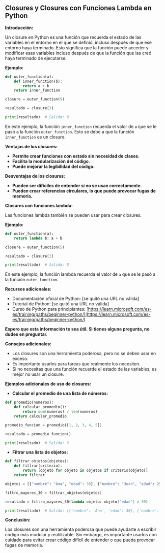 ## Closures y Closures con Funciones Lambda en Python

**Introducción:**

Un closure en Python es una función que recuerda el estado de las variables en el entorno en el que se definió, incluso después de que ese entorno haya terminado. Esto significa que la función puede acceder y modificar esas variables incluso después de que la función que las creó haya terminado de ejecutarse.

**Ejemplo:**

```python
def outer_function(a):
    def inner_function(b):
        return a + b
    return inner_function

closure = outer_function(5)

resultado = closure(3)

print(resultado)  # Salida: 8
```

En este ejemplo, la función `inner_function` recuerda el valor de `a` que se le pasó a la función `outer_function`. Esto se debe a que la función `inner_function` es un closure.

**Ventajas de los closures:**

* **Permite crear funciones con estado sin necesidad de clases.**
* **Facilita la modularización del código.**
* **Puede mejorar la legibilidad del código.**

**Desventajas de los closures:**

* **Pueden ser difíciles de entender si no se usan correctamente.**
* **Pueden crear referencias circulares, lo que puede provocar fugas de memoria.**

**Closures con funciones lambda:**

Las funciones lambda también se pueden usar para crear closures.

**Ejemplo:**

```python
def outer_function(a):
    return lambda b: a + b

closure = outer_function(5)

resultado = closure(3)

print(resultado)  # Salida: 8
```

En este ejemplo, la función lambda recuerda el valor de `a` que se le pasó a la función `outer_function`.

**Recursos adicionales:**

* Documentación oficial de Python: [se quitó una URL no válida]
* Tutorial de Python: [se quitó una URL no válida]
* Curso de Python para principiantes: [https://learn.microsoft.com/es-es/training/paths/beginner-python/](https://learn.microsoft.com/es-es/training/paths/beginner-python/)

**Espero que esta información te sea útil. Si tienes alguna pregunta, no dudes en preguntar.**

**Consejos adicionales:**

* Los closures son una herramienta poderosa, pero no se deben usar en exceso.
* Es importante usarlos para tareas que realmente los necesiten.
* Si no necesitas que una función recuerde el estado de las variables, es mejor no usar un closure.

**Ejemplos adicionales de uso de closures:**

* **Calcular el promedio de una lista de números:**

```python
def promedio(numeros):
    def calcular_promedio():
        return sum(numeros) / len(numeros)
    return calcular_promedio

promedio_funcion = promedio([1, 2, 3, 4, 5])

resultado = promedio_funcion()

print(resultado)  # Salida: 3
```

* **Filtrar una lista de objetos:**

```python
def filtrar_objetos(objetos):
    def filtrar(criterio):
        return [objeto for objeto in objetos if criterio(objeto)]
    return filtrar

objetos = [{"nombre": "Ana", "edad": 30}, {"nombre": "Juan", "edad": 25}, {"nombre": "Pedro", "edad": 40}]

filtro_mayores_30 = filtrar_objetos(objetos)

resultado = filtro_mayores_30(lambda objeto: objeto["edad"] > 30)

print(resultado)  # Salida: [{'nombre': 'Ana', 'edad': 30}, {'nombre': 'Pedro', 'edad': 40}]
```

**Conclusión:**

Los closures son una herramienta poderosa que puede ayudarte a escribir código más modular y reutilizable. Sin embargo, es importante usarlos con cuidado para evitar crear código difícil de entender o que pueda provocar fugas de memoria.
